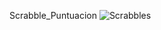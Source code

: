 Scrabble_Puntuacion
![Scrabbles](https://user-images.githubusercontent.com/83243886/136051250-8456fbd1-427c-4452-84c2-9e927ed1f850.PNG)
